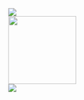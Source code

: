 <div align="left"> <img src="https://github-readme-stats.vercel.app/api/top-langs/?username=borisXBP&hide_title=true&hide_border=true&layout=compact&langs_count=6&text_color=000&icon_color=fff&bg_color=0,52fa5a,4dfcff,c64dff&theme=graywhite" /> </div>

<div align="left"> <img height="137px" src="https://github-readme-stats.vercel.app/api?username=borisXBP&hide_title=true&count_private=true&show_icons=true&theme=midnight-purple&hide=prs,contribs" /> </div>

<div align="left"> <img src="https://activity-graph.herokuapp.com/graph?username=borisXBP&theme=xcode" /> </div>
